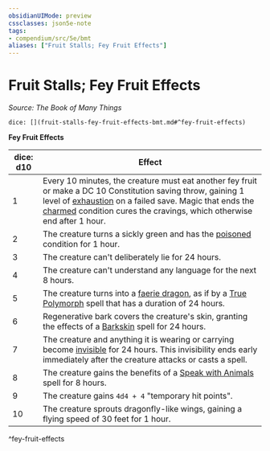 ```yaml
---
obsidianUIMode: preview
cssclasses: json5e-note
tags:
- compendium/src/5e/bmt
aliases: ["Fruit Stalls; Fey Fruit Effects"]
---
```

# Fruit Stalls; Fey Fruit Effects
*Source: The Book of Many Things* 

`dice: [](fruit-stalls-fey-fruit-effects-bmt.md#^fey-fruit-effects)`

**Fey Fruit Effects**

| dice: d10 | Effect |
|-----------|--------|
| 1 | Every 10 minutes, the creature must eat another fey fruit or make a DC 10 Constitution saving throw, gaining 1 level of [exhaustion](z_compendium/rules/conditions.md#exhaustion) on a failed save. Magic that ends the [charmed](z_compendium/rules/conditions.md#charmed) condition cures the cravings, which otherwise end after 1 hour. |
| 2 | The creature turns a sickly green and has the [poisoned](z_compendium/rules/conditions.md#poisoned) condition for 1 hour. |
| 3 | The creature can't deliberately lie for 24 hours. |
| 4 | The creature can't understand any language for the next 8 hours. |
| 5 | The creature turns into a [faerie dragon](z_compendium/bestiary/dragon/faerie-dragon-violet.md), as if by a [True Polymorph](z_compendium/spells/true-polymorph.md) spell that has a duration of 24 hours. |
| 6 | Regenerative bark covers the creature's skin, granting the effects of a [Barkskin](z_compendium/spells/barkskin.md) spell for 24 hours. |
| 7 | The creature and anything it is wearing or carrying become [invisible](z_compendium/rules/conditions.md#invisible) for 24 hours. This invisibility ends early immediately after the creature attacks or casts a spell. |
| 8 | The creature gains the benefits of a [Speak with Animals](z_compendium/spells/speak-with-animals.md) spell for 8 hours. |
| 9 | The creature gains `4d4 + 4` "temporary hit points". |
| 10 | The creature sprouts dragonfly-like wings, gaining a flying speed of 30 feet for 1 hour. |
^fey-fruit-effects